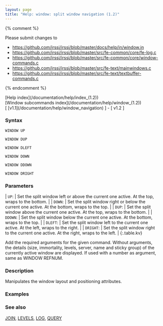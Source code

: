 ```yaml
---
layout: page
title: "Help: window: split window navigation (1.2)"
---
```


{% comment %}

Please submit changes to
- https://github.com/irssi/irssi/blob/master/docs/help/in/window.in
- https://github.com/irssi/irssi/blob/master/src/fe-common/core/fe-log.c
- https://github.com/irssi/irssi/blob/master/src/fe-common/core/window-commands.c
- https://github.com/irssi/irssi/blob/master/src/fe-text/mainwindows.c
- https://github.com/irssi/irssi/blob/master/src/fe-text/textbuffer-commands.c


{% endcomment %}
<nav markdown="1">
[Help index](/documentation/help/index_(1.2))
</nav>

<nav markdown="1">
[Window subcommands index](/documentation/help/window_(1.2))
</nav>

<nav markdown="1">
[ [v1.1](/documentation/help/window_navigation) ] - [ v1.2 ]
</nav>

### Syntax ###

<div class="highlight irssisyntax"><pre style="\-\-cmdlen:8ch"><code><span class="synB">WINDOW</span> <span class="synB">UP</span></code></pre></div>


<div class="highlight irssisyntax"><pre style="\-\-cmdlen:9ch"><code><span class="synB">WINDOW</span> <span class="synB">DUP</span></code></pre></div>


<div class="highlight irssisyntax"><pre style="\-\-cmdlen:11ch"><code><span class="synB">WINDOW</span> <span class="synB">DLEFT</span></code></pre></div>


<div class="highlight irssisyntax"><pre style="\-\-cmdlen:10ch"><code><span class="synB">WINDOW</span> <span class="synB">DOWN</span></code></pre></div>


<div class="highlight irssisyntax"><pre style="\-\-cmdlen:11ch"><code><span class="synB">WINDOW</span> <span class="synB">DDOWN</span></code></pre></div>


<div class="highlight irssisyntax"><pre style="\-\-cmdlen:12ch"><code><span class="synB">WINDOW</span> <span class="synB">DRIGHT</span></code></pre></div>



### Parameters ###


| `UP`: | Set the split window left or above the current one active. At the top, wraps to the bottom. |
| `DOWN`: | Set the split window right or below the current one active. At the bottom, wraps to the top. |
| `DUP`: | Set the split window above the current one active. At the top, wraps to the bottom. |
| `DDOWN`: | Set the split window below the current one active. At the bottom, wraps to the top. |
| `DLEFT`: | Set the split window left to the current one active. At the left, wraps to the right. |
| `DRIGHT`: | Set the split window right to the current one active. At the right, wraps to the left. |
{:.table.kv}

   Add the required arguments for the given command. Without arguments, the details (size, immortality, levels, server, name and sticky group) of the currently active window are displayed. If used with a number as argument, same as WINDOW REFNUM.

### Description ###

Manipulates the window layout and positioning attributes.

### Examples ###


### See also ###
[JOIN](/documentation/help/join), [LEVELS](/documentation/help/levels), [LOG](/documentation/help/log), [QUERY](/documentation/help/query)

